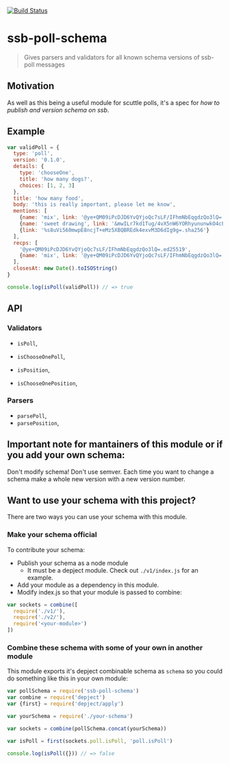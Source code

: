 [![Build Status](https://travis-ci.org/ssbc/ssb-poll-schema.svg?branch=master)](https://travis-ci.org/ssbc/ssb-poll-schema)

# ssb-poll-schema

> Gives parsers and validators for all known schema versions of ssb-poll messages

## Motivation

As well as this being a useful module for scuttle polls, it's a spec for _how to publish and version schema on ssb_.

## Example

```js
var validPoll = {
  type: 'poll',
  version: '0.1.0',
  details: {
    type: 'chooseOne',
    title: 'how many dogs?',
    choices: [1, 2, 3]
  },
  title: 'how many food',
  body: 'this is really important, please let me know',
  mentions: [
    {name: 'mix', link: '@ye+QM09iPcDJD6YvQYjoQc7sLF/IFhmNbEqgdzQo3lQ=.ed25519'},
    {name: 'sweet drawing', link: '&mwILr7kd1Tug/4vX5nW6YORhyununwkO4cF6jbiSyoA=.sha256'},
    {link: '%s8uVi560mwpE8ncjT+eMz5XBQBREdk4exvM3D6dIg9g=.sha256'}
  ],
  recps: [
    '@ye+QM09iPcDJD6YvQYjoQc7sLF/IFhmNbEqgdzQo3lQ=.ed25519',
    {name: 'mix', link: '@ye+QM09iPcDJD6YvQYjoQc7sLF/IFhmNbEqgdzQo3lQ=.ed25519'}
  ],
  closesAt: new Date().toISOString()
}

console.log(isPoll(validPoll)) // => true
```

## API

### Validators

- `isPoll`,
- `isChooseOnePoll`,

- `isPosition`,
- `isChooseOnePosition`,

### Parsers

- `parsePoll`,
- `parsePosition`,

## Important note for mantainers of this module or if you add your own schema:

Don't modify schema!
Don't use semver. Each time you want to change a schema make a whole new version with a new version number.

## Want to use your schema with this project? 

There are two ways you can use your schema with this module. 

### Make your schema official

To contribute your schema:

- Publish your schema as a node module
  - It must be a depject module. Check out `./v1/index.js` for an example. 
- Add your module as a dependency in this module. 
- Modify index.js so that your module is passed to combine:

```js
var sockets = combine([
  require('./v1/'),
  require('./v2/'),
  require('<your-module>') 
])
```

### Combine these schema with some of your own in another module

This module exports it's depject combinable schema as `schema` so you could do something like this in your own module:

```js
var pollSchema = require('ssb-poll-schema')
var combine = require('depject')
var {first} = require('depject/apply')

var yourSchema = require('./your-schema')

var sockets = combine(pollSchema.concat(yourSchema)) 

var isPoll = first(sockets.poll.isPoll, 'poll.isPoll')

console.log(isPoll({})) // => false
```

